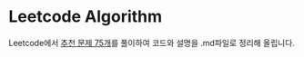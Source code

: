 # Leetcode Algorithm

Leetcode에서 [추천 문제 75개](https://www.teamblind.com/post/New-Year-Gift---Curated-List-of-Top-75-LeetCode-Questions-to-Save-Your-Time-OaM1orEU)를 풀이하여 코드와 설명을 .md파일로 정리해 올립니다.

